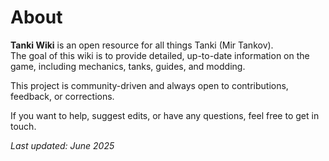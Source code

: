 # About

**Tanki Wiki** is an open resource for all things Tanki (Mir Tankov).  
The goal of this wiki is to provide detailed, up-to-date information on the game, including mechanics, tanks, guides, and modding.

This project is community-driven and always open to contributions, feedback, or corrections.

If you want to help, suggest edits, or have any questions, feel free to get in touch.

_Last updated: June 2025_
